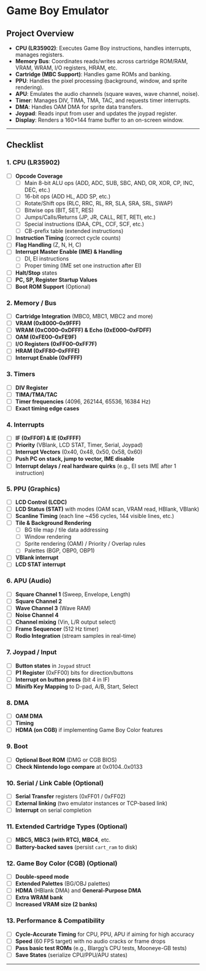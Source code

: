 # Game Boy Emulator
## Project Overview

- **CPU (LR35902)**: Executes Game Boy instructions, handles interrupts, manages registers.
- **Memory Bus**: Coordinates reads/writes across cartridge ROM/RAM, VRAM, WRAM, I/O registers, HRAM, etc.
- **Cartridge (MBC Support)**: Handles game ROMs and banking.
- **PPU**: Handles the pixel processing (background, window, and sprite rendering).
- **APU**: Emulates the audio channels (square waves, wave channel, noise).
- **Timer**: Manages DIV, TIMA, TMA, TAC, and requests timer interrupts.
- **DMA**: Handles OAM DMA for sprite data transfers.
- **Joypad**: Reads input from user and updates the joypad register.
- **Display**: Renders a 160×144 frame buffer to an on-screen window.

---

## Checklist

### **1. CPU (LR35902)**
- [ ] **Opcode Coverage**  
  - [ ] Main 8-bit ALU ops (ADD, ADC, SUB, SBC, AND, OR, XOR, CP, INC, DEC, etc.)  
  - [ ] 16-bit ops (ADD HL, ADD SP, etc.)  
  - [ ] Rotate/Shift ops (RLC, RRC, RL, RR, SLA, SRA, SRL, SWAP)  
  - [ ] Bitwise ops (BIT, SET, RES)  
  - [ ] Jumps/Calls/Returns (JP, JR, CALL, RET, RETI, etc.)  
  - [ ] Special instructions (DAA, CPL, CCF, SCF, etc.)  
  - [ ] CB-prefix table (extended instructions)  
- [ ] **Instruction Timing** (correct cycle counts)  
- [ ] **Flag Handling** (Z, N, H, C)  
- [ ] **Interrupt Master Enable (IME) & Handling**  
  - [ ] DI, EI instructions  
  - [ ] Proper timing (IME set one instruction after EI)  
- [ ] **Halt/Stop** states  
- [ ] **PC, SP, Register Startup Values**  
- [ ] **Boot ROM Support** (Optional)

### **2. Memory / Bus**
- [ ] **Cartridge Integration** (MBC0, MBC1, MBC2 and more)  
- [ ] **VRAM (0x8000–0x9FFF)**  
- [ ] **WRAM (0xC000–0xDFFF) & Echo (0xE000–0xFDFF)**  
- [ ] **OAM (0xFE00–0xFE9F)**  
- [ ] **I/O Registers (0xFF00–0xFF7F)**  
- [ ] **HRAM (0xFF80–0xFFFE)**  
- [ ] **Interrupt Enable (0xFFFF)**  

### **3. Timers**
- [ ] **DIV Register**
- [ ] **TIMA/TMA/TAC**
- [ ] **Timer frequencies** (4096, 262144, 65536, 16384 Hz)
- [ ] **Exact timing edge cases**

### **4. Interrupts**
- [ ] **IF (0xFF0F) & IE (0xFFFF)**  
- [ ] **Priority** (VBlank, LCD STAT, Timer, Serial, Joypad)  
- [ ] **Interrupt Vectors** (0x40, 0x48, 0x50, 0x58, 0x60)  
- [ ] **Push PC on stack, jump to vector, IME disable**
- [ ] **Interrupt delays / real hardware quirks** (e.g., EI sets IME after 1 instruction)

### **5. PPU (Graphics)**
- [ ] **LCD Control (LCDC)**  
- [ ] **LCD Status (STAT)** with modes (OAM scan, VRAM read, HBlank, VBlank)  
- [ ] **Scanline Timing** (each line ~456 cycles, 144 visible lines, etc.)  
- [ ] **Tile & Background Rendering**  
  - [ ] BG tile map / tile data addressing  
  - [ ] Window rendering  
  - [ ] Sprite rendering (OAM) / Priority / Overlap rules  
  - [ ] Palettes (BGP, OBP0, OBP1)  
- [ ] **VBlank interrupt**  
- [ ] **LCD STAT interrupt**

### **6. APU (Audio)**
- [ ] **Square Channel 1** (Sweep, Envelope, Length)  
- [ ] **Square Channel 2**  
- [ ] **Wave Channel 3** (Wave RAM)  
- [ ] **Noise Channel 4**  
- [ ] **Channel mixing** (Vin, L/R output select)  
- [ ] **Frame Sequencer** (512 Hz timer)  
- [ ] **Rodio Integration** (stream samples in real-time)

### **7. Joypad / Input**
- [ ] **Button states** in `Joypad` struct  
- [ ] **P1 Register** (0xFF00) bits for direction/buttons  
- [ ] **Interrupt on button press** (bit 4 in IF)  
- [ ] **Minifb Key Mapping** to D-pad, A/B, Start, Select

### **8. DMA**
- [ ] **OAM DMA**
- [ ] **Timing** 
- [ ] **HDMA (on CGB)** if implementing Game Boy Color features

### **9. Boot**
- [ ] **Optional Boot ROM** (DMG or CGB BIOS)  
- [ ] **Check Nintendo logo compare** at 0x0104..0x0133  

### **10. Serial / Link Cable** (Optional)
- [ ] **Serial Transfer** registers (0xFF01 / 0xFF02)  
- [ ] **External linking** (two emulator instances or TCP-based link)  
- [ ] **Interrupt** on serial completion

### **11. Extended Cartridge Types** (Optional)
- [ ] **MBC5, MBC3 (with RTC), MBC4**, etc.  
- [ ] **Battery-backed saves** (persist `cart_ram` to disk)  

### **12. Game Boy Color (CGB)** (Optional)
- [ ] **Double-speed mode**  
- [ ] **Extended Palettes** (BG/OBJ palettes)  
- [ ] **HDMA** (HBlank DMA) and **General-Purpose DMA**  
- [ ] **Extra WRAM bank**  
- [ ] **Increased VRAM size (2 banks)**

### **13. Performance & Compatibility**
- [ ] **Cycle-Accurate Timing** for CPU, PPU, APU if aiming for high accuracy  
- [ ] **Speed** (60 FPS target) with no audio cracks or frame drops  
- [ ] **Pass basic test ROMs** (e.g., Blargg’s CPU tests, Mooneye-GB tests)  
- [ ] **Save States** (serialize CPU/PPU/APU states)

---
